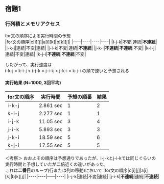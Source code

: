 ## 宿題1
### 行列積とメモリアクセス

for文の順序による実行時間の予想  
|for文の順序|c[i][j]|a[i][k]|b[k][j]|
|----|----|----|----|
|i-j-k|不変|連続|**不連続**|
|i-k-j|連続|不変|連続|
|j-i-k|不変|連続|**不連続**|
|j-k-i|**不連続**|**不連続**|不変|
|k-i-j|連続|不変|連続|
|k-j-i|**不連続**|**不連続**|不変|

したがって、実行速度は  
i-k-j = k-i-j > i-j-k = j-i-k > j-k-i = k-j-i の順で速いと予想される  

#### 実行結果 (N=1000, 3回平均)
|for文の順序|実行時間|予想の順番|結果|
|----|----|----|----|
|i-k-j|2.861 sec|1|2|
|k-i-j|2.277 sec|1|1|
|i-j-k|11.05 sec|3|4|
|j-i-k|5.893 sec|3|3|
|j-k-i|18.59 sec|5|6|
|k-j-i|17.55 sec|5|5|

＜考察＞
おおよその順序は予想通りであったが、i-j-kとj-i-kでは同じぐらいの実行時間と予想していたが二倍近くの違いがあった。  
これは**二番目**のループ(行または列の移動)において
|for文の順序|c[i][j]|a[i][k]|b[k][j]|
|----|----|----|----|
|i-j-k|連続|不変|連続|
|j-i-k|**不連続**|連続|**不連続**|
